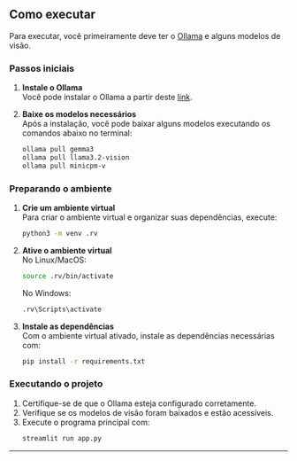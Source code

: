 ## Como executar

Para executar, você primeiramente deve ter o [Ollama](https://ollama.com/) e alguns modelos de visão.

### Passos iniciais

1. **Instale o Ollama**  
   Você pode instalar o Ollama a partir deste [link](https://ollama.com/).

2. **Baixe os modelos necessários**  
   Após a instalação, você pode baixar alguns modelos executando os comandos abaixo no terminal:  
   ```sh
   ollama pull gemma3
   ollama pull llama3.2-vision
   ollama pull minicpm-v
   ```

### Preparando o ambiente

1. **Crie um ambiente virtual**  
   Para criar o ambiente virtual e organizar suas dependências, execute:
   ```sh
   python3 -m venv .rv
   ```

2. **Ative o ambiente virtual**  
   No Linux/MacOS:
   ```sh
   source .rv/bin/activate
   ```
   No Windows:
   ```sh
   .rv\Scripts\activate
   ```

3. **Instale as dependências**  
   Com o ambiente virtual ativado, instale as dependências necessárias com:
   ```sh
   pip install -r requirements.txt
   ```

### Executando o projeto

1. Certifique-se de que o Ollama esteja configurado corretamente.
2. Verifique se os modelos de visão foram baixados e estão acessíveis.
3. Execute o programa principal com:
   ```sh
   streamlit run app.py
   ```


---